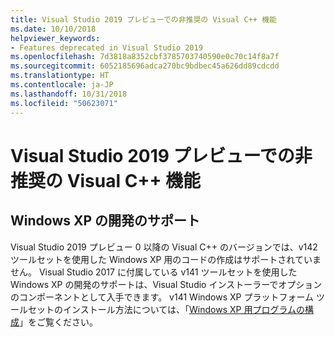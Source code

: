 ```yaml
---
title: Visual Studio 2019 プレビューでの非推奨の Visual C++ 機能
ms.date: 10/10/2018
helpviewer_keywords:
- Features deprecated in Visual Studio 2019
ms.openlocfilehash: 7d3818a8352cbf3785703740590e0c70c14f8a7f
ms.sourcegitcommit: 6052185696adca270bc9bdbec45a626dd89cdcdd
ms.translationtype: HT
ms.contentlocale: ja-JP
ms.lasthandoff: 10/31/2018
ms.locfileid: "50623071"
---
```

# <a name="visual-c-features-deprecated-in-visual-studio-2019-preview"></a>Visual Studio 2019 プレビューでの非推奨の Visual C++ 機能

## <a name="support-for-windows-xp-development"></a>Windows XP の開発のサポート

Visual Studio 2019 プレビュー 0 以降の Visual C++ のバージョンでは、v142 ツールセットを使用した Windows XP 用のコードの作成はサポートされていません。 Visual Studio 2017 に付属している v141 ツールセットを使用した Windows XP の開発のサポートは、Visual Studio インストーラーでオプションのコンポーネントとして入手できます。 v141 Windows XP プラットフォーム ツールセットのインストール方法については、「[Windows XP 用プログラムの構成](../build/configuring-programs-for-windows-xp.md)」をご覧ください。